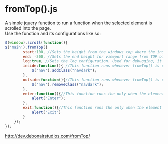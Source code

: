# fromTop().js
A simple jquery function to run a function when the selected element is scrolled into the page.     
Use the function and its configurations like so:
```javascript
$(window).scroll(function(){
$('main').fromTop({
		start:100, //Sets the height from the windows top where the inside function is called
		end: -300, //Sets the end height for viewport range from TOP of element. The log method is helpful in finding the wanted number. Usually a negative value.
		log:true, //Sets the log configuration. Used for debugging, it prints the elements position status into the console
		inside:function(){ //This function runs whenever fromTop() is called and the target element is inside the "start" area
			$('nav').addClass("navdark");
		},
		outside:function(){//This function runs whenever fromTop() is called and the target element is outside the "start" area
			$('nav').removeClass("navdark");
		},
		enter:function(){//This function runs the only when the element enters the start area
			alert("Enter");
		},
		exit:function(){//This function runs the only when the element leaves the start area
			alert("Exit")
		}
	});
});
```
http://dev.debonairstudios.com/fromTop/

